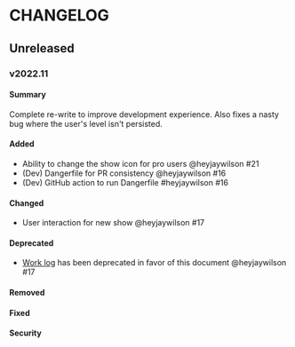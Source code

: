 # CHANGELOG


## Unreleased

### v2022.11

#### Summary

Complete re-write to improve development experience. Also fixes a nasty bug where the user's level isn't persisted.

#### Added

- Ability to change the show icon for pro users @heyjaywilson #21
- (Dev) Dangerfile for PR consistency @heyjaywilson #16
- (Dev) GitHub action to run Dangerfile #heyjaywilson #16

#### Changed

- User interaction for new show @heyjaywilson #17

#### Deprecated

- [Work log](./docs/worklog.md) has been deprecated in favor of this document @heyjaywilson #17

#### Removed

#### Fixed

<!-- - Bug where users' purchases aren't stored if the user is offline -->

#### Security
